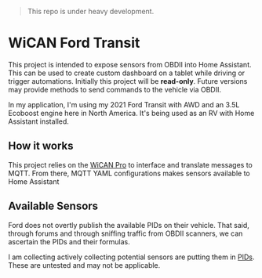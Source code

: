 > This repo is under heavy development.

# WiCAN Ford Transit
This project is intended to expose sensors from OBDII into Home Assistant.  This can be used to create custom dashboard on a tablet while driving or trigger automations.  Initially this project will be **read-only**.  Future versions may provide methods to send commands to the vehicle via OBDII.

In my application, I'm using my 2021 Ford Transit with AWD and an 3.5L Ecoboost engine here in North America.  It's being used as an RV with Home Assistant installed.

## How it works
This project relies on the [WiCAN Pro](https://github.com/meatpiHQ/wican-fw) to interface and translate messages to MQTT.  From there, MQTT YAML configurations makes sensors available to Home Assistant

## Available Sensors
Ford does not overtly publish the available PIDs on their vehicle.  That said, through forums and through sniffing traffic from OBDII scanners, we can ascertain the PIDs and their formulas.

I am collecting actively collecting potential sensors are putting them in [PIDs](https://github.com/anthonysecco/WiCAN-Ford-Transit/blob/main/PIDs.md).  These are untested and may not be applicable.

